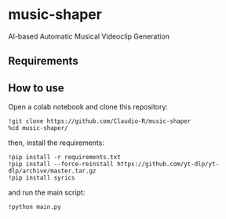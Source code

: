 # music-shaper
AI-based Automatic Musical Videoclip Generation

## Requirements

## How to use
Open a colab notebook and clone this repository:
```
!git clone https://github.com/Claudio-R/music-shaper
%cd music-shaper/
```

then, install the requirements:
```
!pip install -r requirements.txt
!pip install --force-reinstall https://github.com/yt-dlp/yt-dlp/archive/master.tar.gz
!pip install syrics
```

and run the main script:
```
!python main.py
```
